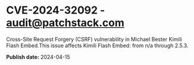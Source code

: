 # CVE-2024-32092 - audit@patchstack.com

Cross-Site Request Forgery (CSRF) vulnerability in Michael Bester Kimili Flash Embed.This issue affects Kimili Flash Embed: from n/a through 2.5.3.



**Publish date:** 2024-04-15
